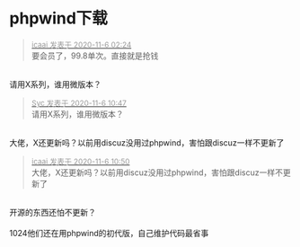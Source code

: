 # phpwind下载


<div class="quote"><blockquote><font size="2"><a href="https://www.hostloc.com/forum.php?mod=redirect&amp;goto=findpost&amp;pid=9409747&amp;ptid=762974" target="_blank"><font color="#999999">icaai 发表于 2020-11-6 02:24</font></a></font><br />
要会员了，99.8单次。直接就是抢钱</blockquote></div><br />
请用X系列，谁用微版本？

<div class="quote"><blockquote><font size="2"><a href="https://www.hostloc.com/forum.php?mod=redirect&amp;goto=findpost&amp;pid=9410827&amp;ptid=762974" target="_blank"><font color="#999999">Syc 发表于 2020-11-6 10:47</font></a></font><br />
请用X系列，谁用微版本？</blockquote></div><br />
大佬，X还更新吗？以前用discuz没用过phpwind，害怕跟discuz一样不更新了<img src="static/image/smiley/default/smile.gif" smilieid="1" border="0" alt="" />

<div class="quote"><blockquote><font size="2"><a href="https://www.hostloc.com/forum.php?mod=redirect&amp;goto=findpost&amp;pid=9410845&amp;ptid=762974" target="_blank"><font color="#999999">icaai 发表于 2020-11-6 10:50</font></a></font><br />
大佬，X还更新吗？以前用discuz没用过phpwind，害怕跟discuz一样不更新了</blockquote></div><br />
开源的东西还怕不更新？<br />
<br />
1024他们还在用phpwind的初代版，自己维护代码最省事
